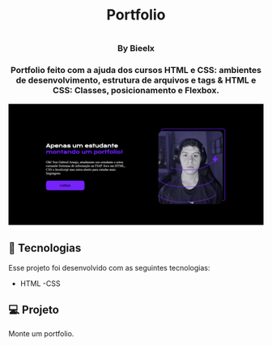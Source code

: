 <h1 align = "center"> Portfolio <h1>
<h3 align = "center"> By Bieelx <h3>

<p align = "center">
Portfolio feito com a ajuda dos cursos HTML e CSS: ambientes de desenvolvimento, estrutura de arquivos e tags & HTML e CSS: Classes, posicionamento e Flexbox. <br/>
</p>

<p align = "center">
<img alt="Tela final" src="./images/Portfolio.png" widgth = "100%">
</p>

## 🚀 Tecnologias

Esse projeto foi desenvolvido com as seguintes tecnologias:
- HTML
-CSS

## 💻 Projeto
Monte um portfolio.
